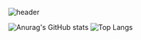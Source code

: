 ![header](https://capsule-render.vercel.app/api?type=venom&color=auto&height=300&section=header&text=DOKU'S%20GITHUB&fontSize=90)


![Anurag's GitHub stats](https://github-readme-stats.vercel.app/api?username=Doku&show_icons=true&theme=radical)
![Top Langs](https://github-readme-stats.vercel.app/api/top-langs/?username=anuraghazra&layout=compact)
